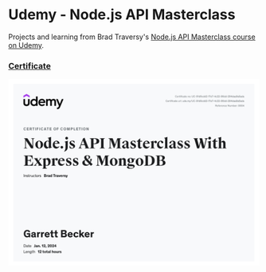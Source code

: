 # Udemy - Node.js API Masterclass

Projects and learning from Brad Traversy's [Node.js API Masterclass course on Udemy](https://www.udemy.com/course/nodejs-api-masterclass/).

### [Certificate](https://www.udemy.com/certificate/UC-91d9cdd2-17e7-4c22-86dd-294daa9a5ada/)

!["Certificate"](./Certificate.jpg)

